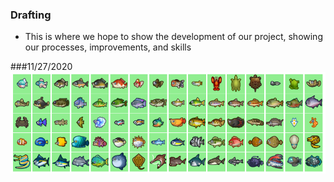 ### Drafting 
- This is where we hope to show the development of our project, showing our processes, improvements, and skills

###11/27/2020
![nov27th progress](Sketches/11-27.PNG)